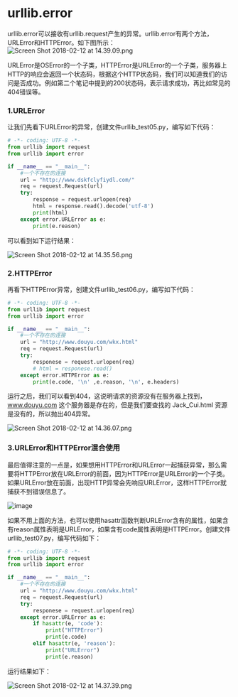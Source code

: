 # urllib.error

urllib.error可以接收有urllib.request产生的异常。urllib.error有两个方法，URLError和HTTPError。如下图所示：
![Screen Shot 2018-02-12 at 14.39.09.png](http://upload-images.jianshu.io/upload_images/2952111-165a6b7bb4f6e5af.png?imageMogr2/auto-orient/strip%7CimageView2/2/w/1240)


URLError是OSError的一个子类，HTTPError是URLError的一个子类，服务器上HTTP的响应会返回一个状态码，根据这个HTTP状态码，我们可以知道我们的访问是否成功。例如第二个笔记中提到的200状态码，表示请求成功，再比如常见的404错误等。

### 1.URLError

让我们先看下URLError的异常，创建文件urllib_test05.py，编写如下代码：
```python
# -*- coding: UTF-8 -*-
from urllib import request
from urllib import error

if __name__ == "__main__":
    #一个不存在的连接
    url = "http://www.dskfclyfiydl.com/"
    req = request.Request(url)
    try:
        response = request.urlopen(req)
        html = response.read().decode('utf-8')
        print(html)
    except error.URLError as e:
        print(e.reason)
```

可以看到如下运行结果：

![Screen Shot 2018-02-12 at 14.35.56.png](http://upload-images.jianshu.io/upload_images/2952111-5e9dfdc6af1af203.png?imageMogr2/auto-orient/strip%7CimageView2/2/w/1240)

### 2.HTTPError

再看下HTTPError异常，创建文件urllib_test06.py，编写如下代码：
```python
# -*- coding: UTF-8 -*-
from urllib import request
from urllib import error

if __name__ == "__main__":
    #一个不存在的连接
    url = "http://www.douyu.com/wkx.html"
    req = request.Request(url)
    try:
        responese = request.urlopen(req)
        # html = responese.read()
    except error.HTTPError as e:
        print(e.code, '\n' ,e.reason, '\n', e.headers)
```

运行之后，我们可以看到404，这说明请求的资源没有在服务器上找到，www.douyu.com 这个服务器是存在的，但是我们要查找的 Jack_Cui.html 资源是没有的，所以抛出404异常。

![Screen Shot 2018-02-12 at 14.36.07.png](http://upload-images.jianshu.io/upload_images/2952111-877b52f32e81d2cf.png?imageMogr2/auto-orient/strip%7CimageView2/2/w/1240)

### 3.URLError和HTTPError混合使用

最后值得注意的一点是，如果想用HTTPError和URLError一起捕获异常，那么需要将HTTPError放在URLError的前面，因为HTTPError是URLError的一个子类。如果URLError放在前面，出现HTTP异常会先响应URLError，这样HTTPError就捕获不到错误信息了。

![image](http://upload-images.jianshu.io/upload_images/2952111-81c31b50ef0e4f0d?imageMogr2/auto-orient/strip%7CimageView2/2/w/1240)


如果不用上面的方法，也可以使用hasattr函数判断URLError含有的属性，如果含有reason属性表明是URLError，如果含有code属性表明是HTTPError。创建文件urllib_test07.py，编写代码如下：
```python
# -*- coding: UTF-8 -*-
from urllib import request
from urllib import error

if __name__ == "__main__":
    #一个不存在的连接
    url = "http://www.douyu.com/wkx.html"
    req = request.Request(url)
    try:
        responese = request.urlopen(req)
    except error.URLError as e:
        if hasattr(e, 'code'):
            print("HTTPError")
            print(e.code)
        elif hasattr(e, 'reason'):
            print("URLError")
            print(e.reason)
```

运行结果如下：

![Screen Shot 2018-02-12 at 14.37.39.png](http://upload-images.jianshu.io/upload_images/2952111-9105667f71cd7051.png?imageMogr2/auto-orient/strip%7CimageView2/2/w/1240)

